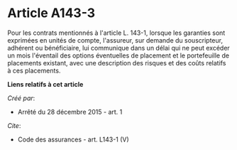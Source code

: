 # Article A143-3

Pour les contrats mentionnés à l'article L. 143-1, lorsque les garanties sont exprimées en unités de compte, l'assureur, sur
demande du souscripteur, adhérent ou bénéficiaire, lui communique dans un délai qui ne peut excéder un mois l'éventail des
options éventuelles de placement et le portefeuille de placements existant, avec une description des risques et des coûts
relatifs à ces placements.

**Liens relatifs à cet article**

_Créé par_:

  - Arrêté du 28 décembre 2015 - art. 1

_Cite_:

  - Code des assurances - art. L143-1 (V)
